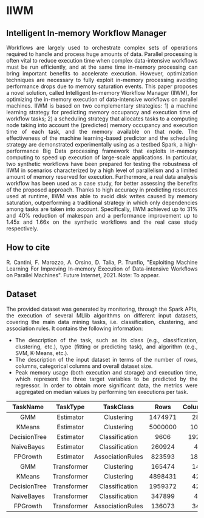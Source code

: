 # IIWM
## Intelligent In-memory Workflow Manager
<div style="text-align: justify">
Workflows are largely used to orchestrate complex sets of operations required to handle and process huge amounts of data. Parallel processing is often vital to reduce execution time when complex data-intensive workflows must be run efficiently, and at the same time in-memory processing can bring important benefits to accelerate execution. However, optimization techniques are necessary to fully exploit in-memory processing avoiding performance drops due to memory saturation events. This paper proposes a novel solution, called Intelligent In-memory Workflow Manager (IIWM), for optimizing the in-memory execution of data-intensive workflows on parallel machines. IIWM is based on two complementary strategies: 1) a machine learning strategy for predicting memory occupancy and execution time of workflow tasks; 2) a scheduling strategy that allocates tasks to a computing node taking into account the (predicted) memory occupancy and execution time of each task, and the memory available on that node.
The effectiveness of the machine learning-based predictor and the scheduling strategy are demonstrated experimentally using as a testbed Spark, a high-performance Big Data processing framework that exploits in-memory computing to speed up execution of large-scale applications.
In particular, two synthetic workflows have been prepared for testing the robustness of IIWM in scenarios characterized by a high level of parallelism and a limited amount of memory reserved for execution. Furthermore, a real data analysis workflow has been used as a case study, for better assessing the benefits of the proposed approach.
Thanks to high accuracy in predicting resources used at runtime, IIWM was able to avoid disk writes caused by memory saturation, outperforming a traditional strategy in which only dependencies among tasks are taken into account.
Specifically, IIWM achieved up to 31% and 40% reduction of makespan and a performance improvement up to 1.45x and 1.66x on the synthetic workflows and the real case study respectively.

## How to cite

R. Cantini, F. Marozzo, A. Orsino, D. Talia, P. Trunfio, "Exploiting Machine Learning For Improving In-memory Execution of Data-intensive Workflows on Parallel Machines". Future Internet, 2021. Note: To appear.

## Dataset

The provided dataset was generated by monitoring, through the Spark APIs, the execution of several MLlib algorithms on different input datasets, covering the main data mining tasks, i.e. classification, clustering, and association rules. 
It contains the following information:
- The description of the task, such as its class (e.g., classification, clustering, etc.), type (fitting or predicting task), and algorithm (e.g., SVM, K-Means, etc.). 
- The description of the input dataset in terms of the number of rows, columns, categorical columns and overall dataset size.
- Peak memory usage (both execution and storage) and execution time, which represent the three target variables to be predicted by the regressor. In order to obtain more significant data, the metrics were aggregated on median values by performing ten executions per task.

| TaskName | TaskType | TaskClass | Rows | Columns | CategoricalColumns | Size | PeakStorageMemory | PeakExecutionMemory | Duration |
|:-:|:-:|:-:|:-:|:-:|:-:|:-:|:-:|:-:|:-:|
| GMM | Estimator | Clustering | 1474971 | 28 | 0 | 87.0045 | 433.37 | 1413.5 | 108204 |
| KMeans | Estimator | Clustering | 5000000 | 104 | 0 | 1239.78 | 4624.52 | 4112 | 56233.5 |
| DecisionTree | Estimator | Classification | 9606 | 1921 | 0 | 84.9105 | 730.09 | 297.895 | 39292 |
| NaiveBayes | Estimator | Classification | 260924 | 4 | 0 | 13.4986 | 340.92 | 6982.82 | 16531.5 |
| FPGrowth | Estimator | AssociationRules | 823593 | 180 | 180 | 697 | 9493.85 | 1371.03 | 96071.5 |
| GMM | Transformer | Clustering | 165474 | 14 | 1 | 6.36604 | 2.34 | 1e-06 | 62.5 |
| KMeans | Transformer | Clustering | 4898431 | 42 | 3 | 648.887 | 3.23 | 1e-06 | 35 |
| DecisionTree | Transformer | Classification | 1959372 | 42 | 4 | 257.686 | 3.68 | 1e-06 | 65.5 |
| NaiveBayes | Transformer | Classification | 347899 | 4 | 0 | 17.9982 | 4.26 | 1e-06 | 92.5 |
| FPGrowth | Transformer | AssociationRules | 136073 | 34 | 34 | 13.5493 | 1229.95 | 633.5 | 52429 |

</div>
